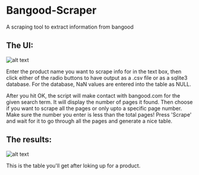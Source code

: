 # Bangood-Scraper
A scraping tool to extract information from bangood

## The UI:
![alt text](https://i.imgur.com/69vXoWI.png)

 Enter the product name you want to scrape info for in the text box, then click either of the radio buttons to have output as a .csv file or as a sqlite3 database.
 For the database, NaN values are entered into the table as NULL.
 
 After you hit OK, the script will make contact with bangood.com for the given search term. It will display the number of pages it found. Then choose if you want to scrape all the pages or only upto a specific page number. 
 Make sure the number you enter is less than the total pages!
 Press 'Scrape' and wait for it to go through all the pages and generate a nice table.
 

## The results:
 ![alt text](https://i.imgur.com/ZrJCUpI.png)

This is the table you'll get after loking up for a product.
